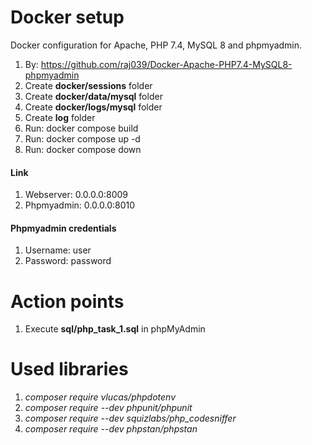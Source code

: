 # Docker setup
Docker configuration for Apache, PHP 7.4, MySQL 8 and phpmyadmin.

1. By: https://github.com/raj039/Docker-Apache-PHP7.4-MySQL8-phpmyadmin
2. Create **docker/sessions** folder
3. Create **docker/data/mysql** folder
4. Create **docker/logs/mysql** folder
5. Create **log** folder
6. Run: docker compose build
7. Run: docker compose up -d
8. Run: docker compose down

#### Link
1. Webserver: 0.0.0.0:8009
2. Phpmyadmin: 0.0.0.0:8010

#### Phpmyadmin credentials
1. Username: user
2. Password: password

# Action points
1. Execute **sql/php_task_1.sql** in phpMyAdmin

# Used libraries
1. *composer require vlucas/phpdotenv*
2. *composer require --dev phpunit/phpunit*
3. *composer require --dev squizlabs/php_codesniffer*
4. *composer require --dev phpstan/phpstan*
